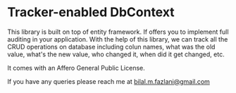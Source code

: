 Tracker-enabled DbContext
=========================

This library is built on top of entity framework. If offers you to implement full auditing in your application. With the help of this library, we can track all the CRUD operations on database including colun names, what was the old value, what's the new value,
who changed it, when did it get changed, etc.

It comes with an Affero General Public License.

If you have any queries please reach me at bilal.m.fazlani@gmail.com
